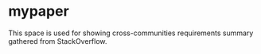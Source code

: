 # mypaper
This space is used for showing cross-communities requirements summary gathered from StackOverflow.


